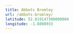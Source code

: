 ```yaml
---
title: Abbots Bromley
url: /abbots-bromley/
latitude: 52.819147300000004
longitude: -1.8808933
---
```

